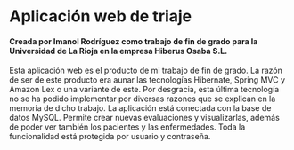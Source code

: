 # Aplicación web de triaje
#### Creada por Imanol Rodríguez como trabajo de fin de grado para la Universidad de La Rioja en la empresa Hiberus Osaba S.L.

Esta aplicación web es el producto de mi trabajo de fin de grado.
La razón de ser de este producto era aunar las tecnologías Hibernate, Spring MVC y Amazon Lex o una variante de este.
Por desgracia, esta última tecnología no se ha podido implementar por diversas razones que se explican en la memoria de dicho trabajo.
La aplicación está conectada con la base de datos MySQL.
Permite crear nuevas evaluaciones y visualizarlas, además de poder ver también los pacientes y las enfermedades. Toda la funcionalidad está protegida por usuario y contraseña.
